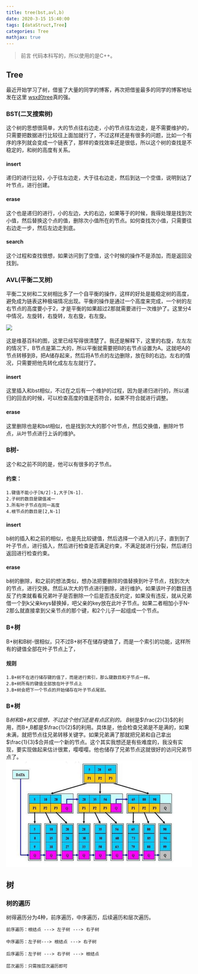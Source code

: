 ```yaml
---
title: tree(bst,avl,b)
date: 2020-3-15 15:40:00
tags: [dataStruct,Tree]
categories: Tree
mathjax: true
---
```

> 前言 代码本科写的，所以使用的是C++。

## Tree

最近开始学习了树，借鉴了大量的同学的博客，再次把借鉴最多的同学的博客地址发在这里
[wsx的tree](https://fightinggg.github.io/tree/)真的强。

### BST(二叉搜索树)
这个树的思想很简单，大的节点往右边走，小的节点往左边走，是不需要维护的，只需要把数据进行比较往上面加就行了，不过这样还是有很多的问题，比如一个有序的序列就会变成一个链表了，那样的查找效率还是很低，所以这个树的查找是不稳定的，和树的高度有关系。
#### insert
递归的进行比较，小于往左边走，大于往右边走，然后到达一个空值，说明到达了叶节点，进行创建。
#### erase
这个也是递归的进行，小的左边，大的右边，如果等于的时候，我得处理是找到次小值，然后替换这个点的值，删除次小值所在的节点。如何查找次小值，只需要往右边走一步，然后左边走到底。
#### search
这个过程和查找很想，如果访问到了空值，这个时候的操作不是添加，而是返回没找到。


### AVL(平衡二叉树)
平衡二叉树和二叉树相比多了一个自平衡的操作，这样的好处是能稳定树的高度，避免成为链表这种极端情况出现。平衡的操作是通过一个高度来完成，一个树的左右节点的高度要小于2，才是平衡的如果超过2那就需要进行一次维护了。这里分4中情况，左旋转，右旋转，左右旋，右左旋。

![](1.png)

这是维基百科的图，这里已经写得很清楚了。我还是解释下，这里的右旋，左左左的情况下，B节点是第二大的，所以平衡就需要把B的右节点设置为A。这就吧A的节点转移到B，把A储存起来，然后将A节点的左边删除，放在B的右边。左右的情况，只需要把他先转化成左左左就行了。
#### insert
这里插入和bst相似，不过在之后有一个维护的过程，因为是递归进行的，所以递归的回去的时候，可以检查高度的值是否符合，如果不符合就进行调整。
#### erase
这里删除也是和bst相似，也是找到次大的那个叶节点，然后交换值，删除叶节点，从叶节点进行上诉的维护。

### B树-
这个和之前不同的是，他可以有很多的子节点。
#### 约束：
    1.键值不能小于[N/2]-1,大于[N-1].
    2.子树的数目是键值减一
    3.所有叶子节点在同一高度
    4.根节点的数目是[2,N-1]
#### insert
b树的插入和之前的相似，也是先比较键值，然后选择一个进入的儿子，直到到了叶子节点，进行插入，然后进行检查是否满足约束，不满足就进行分裂，然后递归返回进行检查约束。
#### erase
b树的删除，和之前的想法类似，想办法把要删除的值替换到叶子节点，找到次大的节点，进行交换。然后从次大的节点进行删除，进行维护。如果该叶子的数目违反了约束就看看兄弟叶子是否删除一个后是否违反约定，如果没有违反，就从兄弟借一个到k父亲keys替换掉，吧父亲的key放在此叶子节点。如果二者相加小于N-2那么就直接拿到父亲节点的那个键，和2个儿子一起组成一个节点。

### B+树
B+树和B树-很相似，只不过B+树不在储存键值了，而是一个索引的功能，这样所有的键值全部在叶子节点上了，
#### 规则
    1.B+树不在进行储存键的值了，而是进行索引，那么键数目和子节点一样。
    2.B+树所有的键值全部放在叶子节点上
    3.B+树会把下一个节点的开始储存在叶子节点尾部。

### B*树
B*树和B+树又很想，不过这个他们还是有点区别的。
B*树是$\frac{2}{3}$的利用，而B+,B都是$\frac{1}{2}$的利用。具体是，他会检查兄弟是不是满的，如果未满，就把节点往兄弟转移关键字。如果兄弟满了那就把兄弟和自己拿出$\frac{1}{3}$合并成一个新的节点。这个其实我想还是有些难度的，我没有实现，要实现做起来估计很累，嘤嘤嘤。他也储存了兄弟节点这就很好的访问兄弟节点了。
![](./tree/2.png)

## 树
### 树的遍历
树得遍历分为4种，前序遍历，中序遍历，后续遍历和层次遍历。
```
前序遍历：根结点 ---> 左子树 ---> 右子树

中序遍历：左子树---> 根结点 ---> 右子树

后序遍历：左子树 ---> 右子树 ---> 根结点

层次遍历：只需按层次遍历即可
```
